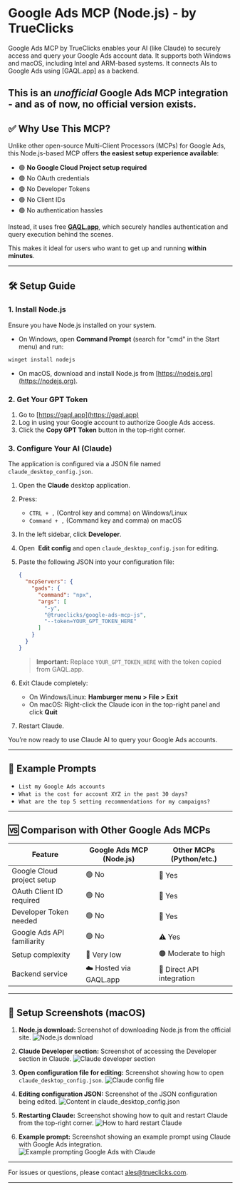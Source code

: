 
# Google Ads MCP (Node.js) - by TrueClicks

Google Ads MCP by TrueClicks enables your AI (like Claude) to securely access and query your Google Ads account data. It supports both Windows and macOS, including Intel and ARM-based systems. It connects AIs to Google Ads using [GAQL.app] as a backend.

This is an *unofficial* Google Ads MCP integration - and as of now, **no official version exists**.
---

## ✅ Why Use This MCP?

Unlike other open-source Multi-Client Processors (MCPs) for Google Ads, this Node.js-based MCP offers **the easiest setup experience available**:

- 🟢 **No Google Cloud Project setup required**
- 🟢 No OAuth credentials
- 🟢 No Developer Tokens
- 🟢 No Client IDs
- 🟢 No authentication hassles

Instead, it uses free **[GAQL.app](https://gaql.app)**, which securely handles authentication and query execution behind the scenes.

This makes it ideal for users who want to get up and running **within minutes**.

---

## 🛠️ Setup Guide

### 1. Install Node.js

Ensure you have Node.js installed on your system.

- On Windows, open **Command Prompt** (search for "cmd" in the Start menu) and run:

```sh
winget install nodejs
```

- On macOS, download and install Node.js from [https://nodejs.org](https://nodejs.org).

### 2. Get Your GPT Token

1. Go to [https://gaql.app](https://gaql.app)
2. Log in using your Google account to authorize Google Ads access.
3. Click the **Copy GPT Token** button in the top-right corner.

### 3. Configure Your AI (Claude)

The application is configured via a JSON file named `claude_desktop_config.json`.

1. Open the **Claude** desktop application.

2. Press:

   - `CTRL + ,` (Control key and comma) on Windows/Linux
   - `Command + ,` (Command key and comma) on macOS

3. In the left sidebar, click **Developer**.

4. Open  **Edit config** and open `claude_desktop_config.json` for editing.

5. Paste the following JSON into your configuration file:

   ```json
   {
     "mcpServers": {
       "gads": {
         "command": "npx",
         "args": [
           "-y",
           "@trueclicks/google-ads-mcp-js",
           "--token=YOUR_GPT_TOKEN_HERE"
         ]
       }
     }
   }
   ```

   > **Important:** Replace `YOUR_GPT_TOKEN_HERE` with the token copied from GAQL.app.

6. Exit Claude completely:

   - On Windows/Linux: **Hamburger menu > File > Exit**
   - On macOS: Right-click the Claude icon in the top-right panel and click **Quit**

7. Restart Claude.

You’re now ready to use Claude AI to query your Google Ads accounts.

---

## 💬 Example Prompts

- `List my Google Ads accounts`
- `What is the cost for account XYZ in the past 30 days?`
- `What are the top 5 setting recommendations for my campaigns?`

---

## 🆚 Comparison with Other Google Ads MCPs

| Feature                    | Google Ads MCP (Node.js) | Other MCPs (Python/etc.)  |
| -------------------------- | ------------------------ | ------------------------- |
| Google Cloud project setup | 🟢 No                    | 🔧 Yes                    |
| OAuth Client ID required   | 🟢 No                    | 🔧 Yes                    |
| Developer Token needed     | 🟢 No                    | 🔧 Yes                    |
| Google Ads API familiarity | 🟢 No                    | ⚠️ Yes                    |
| Setup complexity           | 🎉 Very low              | 🟠 Moderate to high       |
| Backend service            | ☁️ Hosted via GAQL.app   | 🔧 Direct API integration |

---

## 📸 Setup Screenshots (macOS)

1. **Node.js download:** Screenshot of downloading Node.js from the official site.
![Node.js download](https://github.com/TrueClicks/google-ads-mcp-js/blob/main/assets/images/osx-1.png)

2. **Claude Developer section:** Screenshot of accessing the Developer section in Claude.
![Claude developer section](https://github.com/TrueClicks/google-ads-mcp-js/blob/main/assets/images/osx-2.png)

3. **Open configuration file for editing:** Screenshot showing how to open `claude_desktop_config.json`.
![Claude config file](https://github.com/TrueClicks/google-ads-mcp-js/blob/main/assets/images/osx-3.png)

4. **Editing configuration JSON:** Screenshot of the JSON configuration being edited.
![Content in claude_desktop_config.json](https://github.com/TrueClicks/google-ads-mcp-js/blob/main/assets/images/osx-4.png)

5. **Restarting Claude:** Screenshot showing how to quit and restart Claude from the top-right corner.
![How to hard restart Claude](https://github.com/TrueClicks/google-ads-mcp-js/blob/main/assets/images/osx-5.png)

6. **Example prompt:** Screenshot showing an example prompt using Claude with Google Ads integration.
![Example prompting Google Ads with Claude](https://github.com/TrueClicks/google-ads-mcp-js/blob/main/assets/images/osx-6.png)

---

For issues or questions, please contact [ales@trueclicks.com](mailto:ales@trueclicks.com).

---
